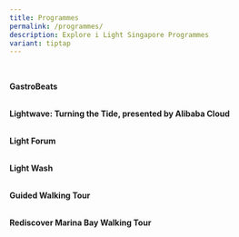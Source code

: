 ```yaml
---
title: Programmes
permalink: /programmes/
description: Explore i Light Singapore Programmes
variant: tiptap
---
```

<p>
<br>
</p>
<p><strong>GastroBeats</strong>
<br>
<br>
</p>
<p><strong>Lightwave: Turning the Tide, presented by Alibaba Cloud</strong>
<br>
<br>
</p>
<p><strong>Light Forum</strong>
<br>
<br>
</p>
<p><strong>Light Wash</strong>
<br>
<br>
</p>
<p><strong>Guided Walking Tour</strong>
<br>
<br>
</p>
<p><strong>Rediscover Marina Bay Walking Tour</strong>
</p>
<p></p>